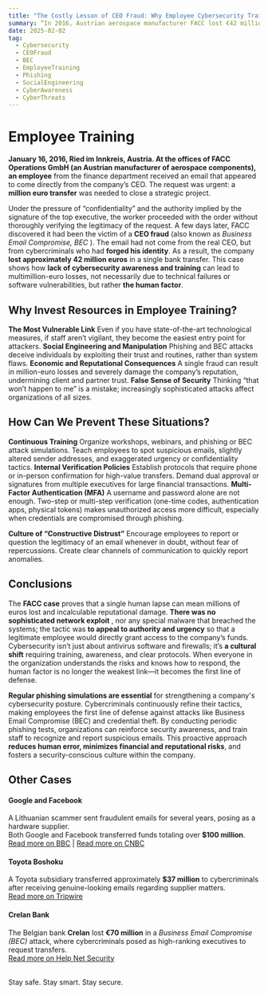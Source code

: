 ```yaml
---
title: "The Costly Lesson of CEO Fraud: Why Employee Cybersecurity Training is Crucial"
summary: “In 2016, Austrian aerospace manufacturer FACC lost €42 million in a CEO fraud attack, highlighting how human error can bypass even the most advanced cybersecurity systems. This case, along with similar high-profile scams targeting Google, Facebook, and Toyota, underscores the importance of cybersecurity awareness and employee training.”
date: 2025-02-02
tag:
  - Cybersecurity
  - CEOFraud
  - BEC
  - EmployeeTraining
  - Phishing
  - SocialEngineering
  - CyberAwareness
  - CyberThreats
---
```


# Employee Training

**January 16, 2016, Ried im Innkreis, Austria. At the offices of FACC Operations GmbH (an Austrian manufacturer of aerospace components), an employee** from the finance department received an email that appeared to come directly from the company’s CEO. The request was urgent: a **million euro transfer** was needed to close a strategic project. 

<!-- more -->

Under the pressure of “confidentiality” and the authority implied by the signature of the top executive, the worker proceeded with the order without thoroughly verifying the legitimacy of the request. A few days later, FACC discovered it had been the victim of a **CEO fraud** (also known as _Business Email Compromise, BEC_ ). The email had not come from the real CEO, but from cybercriminals who had **forged his identity**. As a result, the company **lost approximately 42 million euros** in a single bank transfer. This case shows how **lack of cybersecurity awareness and training** can lead to multimillion-euro losses, not necessarily due to technical failures or software vulnerabilities, but rather **the human factor**.

## Why Invest Resources in Employee Training?

**The Most Vulnerable Link**
Even if you have state-of-the-art technological measures, if staff aren’t vigilant, they become the
easiest entry point for attackers.
**Social Engineering and Manipulation**
Phishing and BEC attacks deceive individuals by exploiting their trust and routines, rather than
system flaws.
**Economic and Reputational Consequences**
A single fraud can result in million-euro losses and severely damage the company’s reputation,
undermining client and partner trust.
**False Sense of Security**
Thinking “that won’t happen to me” is a mistake; increasingly sophisticated attacks affect
organizations of all sizes.

## How Can We Prevent These Situations?

**Continuous Training**
Organize workshops, webinars, and phishing or BEC attack simulations.
Teach employees to spot suspicious emails, slightly altered sender addresses, and
exaggerated urgency or confidentiality tactics.
**Internal Verification Policies**
Establish protocols that require phone or in-person confirmation for high-value transfers.
Demand dual approval or signatures from multiple executives for large financial transactions.
**Multi-Factor Authentication (MFA)**
A username and password alone are not enough. Two-step or multi-step verification (one-time 
codes, authentication apps, physical tokens) makes unauthorized access more difficult,
especially when credentials are compromised through phishing.

**Culture of “Constructive Distrust”**
Encourage employees to report or question the legitimacy of an email whenever in doubt,
without fear of repercussions.
Create clear channels of communication to quickly report anomalies.

## Conclusions

The **FACC case** proves that a single human lapse can mean millions of euros lost and incalculable
reputational damage. **There was no sophisticated network exploit** , nor any special malware
that breached the systems; the tactic was **to appeal to authority and urgency** so that a
legitimate employee would directly grant access to the company’s funds.
Cybersecurity isn’t just about antivirus software and firewalls; it’s **a cultural shift** requiring
training, awareness, and clear protocols. When everyone in the organization understands the risks
and knows how to respond, the human factor is no longer the weakest link—it becomes the first
line of defense.

**Regular phishing simulations are essential** for strengthening a company's cybersecurity posture. Cybercriminals continuously refine their tactics, making employees the first line of defense against attacks like Business Email Compromise (BEC) and credential theft. By conducting periodic phishing tests, organizations can reinforce security awareness, and train staff to recognize and report suspicious emails. This proactive approach **reduces human error, minimizes financial and reputational risks**, and fosters a security-conscious culture within the company.

## Other Cases

#### Google and Facebook  
A Lithuanian scammer sent fraudulent emails for several years, posing as a hardware supplier.  
Both Google and Facebook transferred funds totaling over **$100 million**.  
[Read more on BBC](https://www.bbc.com/news/technology-47708270) | [Read more on CNBC](https://www.cnbc.com/2019/03/27/phishing-email-scam-stole-100-million-from-facebook-and-google.html)  

#### Toyota Boshoku  
A Toyota subsidiary transferred approximately **$37 million** to cybercriminals after receiving genuine-looking emails regarding supplier matters.  
[Read more on Tripwire](https://www.tripwire.com/state-of-security/toyota-parts-supplier-loses-37-million-email-scam)  

#### Crelan Bank  
The Belgian bank **Crelan** lost **€70 million** in a _Business Email Compromise (BEC)_ attack, where cybercriminals posed as high-ranking executives to request transfers.  
[Read more on Help Net Security](https://www.helpnetsecurity.com/2016/01/26/belgian-bank-crelan-loses-e70-million-to-bec-scammers/)  


<br>
Stay safe. Stay smart. Stay secure.
<br>
<br>
